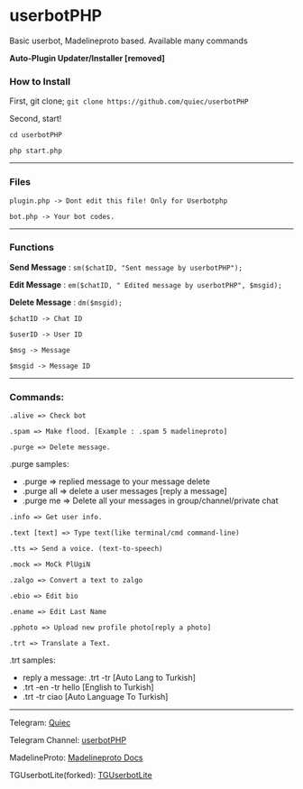 
# userbotPHP
Basic userbot, Madelineproto based. Available many commands

**Auto-Plugin Updater/Installer [removed]**

### How to Install
First, git clone;
`git clone https://github.com/quiec/userbotPHP`

Second, start!

`cd userbotPHP`

`php start.php`

----
### Files

`plugin.php -> Dont edit this file! Only for Userbotphp`


`bot.php -> Your bot codes.`

----

### Functions
**Send Message** : `sm($chatID, "Sent message by userbotPHP");`


**Edit Message** : `em($chatID, " Edited message by userbotPHP", $msgid);`


**Delete Message** :  `dm($msgid);`


`$chatID -> Chat ID`

`$userID -> User ID`

`$msg -> Message`

`$msgid -> Message ID`

----

### Commands:
`.alive => Check bot`

`.spam => Make flood. [Example : .spam 5 madelineproto]`

`.purge => Delete message.`

.purge samples:
- .purge => replied message to your message delete
- .purge all => delete a user messages [reply a message]
- .purge me => Delete all your messages in group/channel/private chat

`.info => Get user info.`

`.text [text] => Type text(like terminal/cmd command-line)`

`.tts => Send a voice. (text-to-speech)`

`.mock => MoCk PlUgiN`

`.zalgo => Convert a text to zalgo`

`.ebio => Edit bio`

`.ename => Edit Last Name`

`.pphoto => Upload new profile photo[reply a photo]`

`.trt => Translate a Text.`

.trt samples: 
- reply a message: .trt -tr [Auto Lang to Turkish]
- .trt -en -tr hello [English to Turkish]
- .trt -tr ciao [Auto Language To Turkish]

----

Telegram: [Quiec](https://t.me/quiec)

Telegram Channel: [userbotPHP](https://t.me/userbotphp)

MadelineProto: [Madelineproto Docs](https://docs.madelineproto.xyz/)

TGUserbotLite(forked): [TGUserbotLite](https://github.com/peppelg/TguserbotLite)
